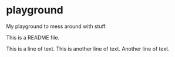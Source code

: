 # playground
My playground to mess around with stuff.

This is a README file.

This is a line of text.
This is another line of text.
Another line of text.
